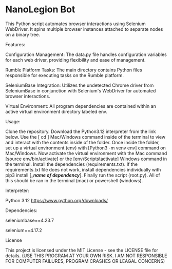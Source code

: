 # NanoLegion Bot

This Python script automates browser interactions using Selenium WebDriver. It spins multiple browser instances attached to separate nodes on a binary tree.

Features:

Configuration Management: The data.py file handles configuration variables for each web driver, providing flexibility and ease of management.

Rumble Platform Tasks: The main directory contains Python files responsible for executing tasks on the Rumble platform.

SeleniumBase Integration: Utilizes the undetected Chrome driver from SeleniumBase in conjunction with Selenium's WebDriver for automated browser interactions.

Virtual Environment: All program dependencies are contained within an active virtual environment directory labeled env.

Usage:

Clone the repository. Download the Python3.12 interpreter from the link below. Use the [ cd ] Mac/Windows command inside of the terminal to view and interact with the contents inside of the folder. Once inside the folder, set up a virtual environment (env) with [Python3 -m venv env] command on Mac/Windows. Now activate the virtual environment with the Mac command [source env/bin/activate] or the [env\Scripts\activate] Windows command in the terminal. Install the dependencies (requirements.txt). If the requirements.txt file does not work, install dependencies individually with pip3 install [____name of dependency___]. Finally run the script (root.py). All of this should be ran in the terminal (mac) or powershell (windows).

Interpreter:

Python 3.12
https://www.python.org/downloads/

Dependencies:

seleniumbase==4.23.7

selenium==4.17.2

License

This project is licensed under the MIT License - see the LICENSE file for details.
(USE THIS PROGRAM AT YOUR OWN RISK. I AM NOT RESPONSIBLE FOR COMPUTER FAILURES, PROGRAM CRASHES OR LEAGAL CONCERNS)
